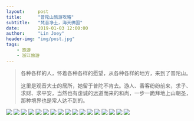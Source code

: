 ```yaml
---
layout:     post
title:      "普陀山旅游攻略"
subtitle:   "梵音净土，海天佛国"
date:       2019-01-03 12:00:00
author:     "Lin Joey"
header-img: "img/post.jpg"
tags:
    - 旅游
    - 浙江旅游
---
```


>各种各样的人，怀着各种各样的愿望，从各种各样的地方，来到了普陀山。
>
>这里是观音大士的居所，她留于普陀不肯去。游人、香客纷纷前来，求子、求财、求平安，当然也有虔诚的远道而来的和尚，一步一跪拜地上山朝圣，那种境界也是常人达不到的。

![](https://linjoey-image.oss-cn-beijing.aliyuncs.com/我是驴友-普陀山_页面_01.jpg)
![](https://linjoey-image.oss-cn-beijing.aliyuncs.com/我是驴友-普陀山_页面_02.jpg)
![](https://linjoey-image.oss-cn-beijing.aliyuncs.com/我是驴友-普陀山_页面_03.jpg)
![](https://linjoey-image.oss-cn-beijing.aliyuncs.com/我是驴友-普陀山_页面_04.jpg)
![](https://linjoey-image.oss-cn-beijing.aliyuncs.com/我是驴友-普陀山_页面_05.jpg)
![](https://linjoey-image.oss-cn-beijing.aliyuncs.com/我是驴友-普陀山_页面_06.jpg)
![](https://linjoey-image.oss-cn-beijing.aliyuncs.com/我是驴友-普陀山_页面_07.jpg)
![](https://linjoey-image.oss-cn-beijing.aliyuncs.com/我是驴友-普陀山_页面_08.jpg)
![](https://linjoey-image.oss-cn-beijing.aliyuncs.com/我是驴友-普陀山_页面_09.jpg)
![](https://linjoey-image.oss-cn-beijing.aliyuncs.com/我是驴友-普陀山_页面_10.jpg)
![](https://linjoey-image.oss-cn-beijing.aliyuncs.com/我是驴友-普陀山_页面_11.jpg)
![](https://linjoey-image.oss-cn-beijing.aliyuncs.com/我是驴友-普陀山_页面_12.jpg)
![](https://linjoey-image.oss-cn-beijing.aliyuncs.com/我是驴友-普陀山_页面_13.jpg)
![](https://linjoey-image.oss-cn-beijing.aliyuncs.com/我是驴友-普陀山_页面_14.jpg)
![](https://linjoey-image.oss-cn-beijing.aliyuncs.com/我是驴友-普陀山_页面_15.jpg)
![](https://linjoey-image.oss-cn-beijing.aliyuncs.com/我是驴友-普陀山_页面_16.jpg)
![](https://linjoey-image.oss-cn-beijing.aliyuncs.com/我是驴友-普陀山_页面_17.jpg)
